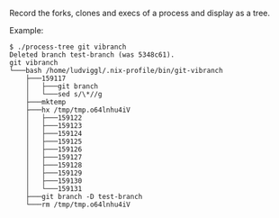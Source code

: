 Record the forks, clones and execs of a process and display as a tree.

Example:

```console
$ ./process-tree git vibranch
Deleted branch test-branch (was 5348c61).
git vibranch
└───bash /home/ludviggl/.nix-profile/bin/git-vibranch
    ├───159117
    │   ├───git branch
    │   └───sed s/\*//g
    ├───mktemp
    ├───hx /tmp/tmp.o64lnhu4iV
    │   ├───159122
    │   ├───159123
    │   ├───159124
    │   ├───159125
    │   ├───159126
    │   ├───159127
    │   ├───159128
    │   ├───159129
    │   ├───159130
    │   └───159131
    ├───git branch -D test-branch
    └───rm /tmp/tmp.o64lnhu4iV
```
